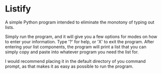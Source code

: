 # Listify
A simple Python program intended to eliminate the monotony of typing out lists. 

Simply run the program, and it will give you a few options for modes on how to enter your information. Type '?' for help, or 'X' to exit the program.
After entering your list components, the program will print a list that you can simply copy and paste into whatever program you need the list for.

I would recommend placing it in the default directory of you command prompt, as that makes it as easy as possible to run the program.
